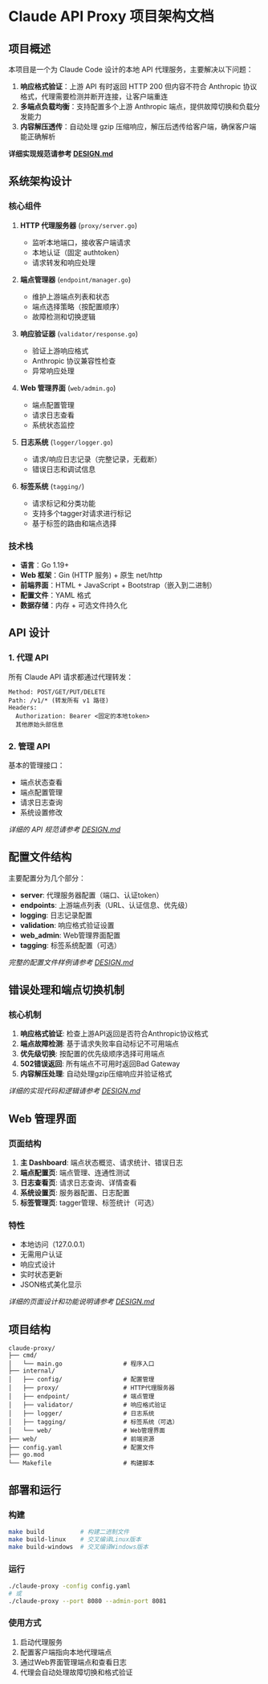 # Claude API Proxy 项目架构文档

## 项目概述

本项目是一个为 Claude Code 设计的本地 API 代理服务，主要解决以下问题：

1. **响应格式验证**：上游 API 有时返回 HTTP 200 但内容不符合 Anthropic 协议格式，代理需要检测并断开连接，让客户端重连
2. **多端点负载均衡**：支持配置多个上游 Anthropic 端点，提供故障切换和负载分发能力
3. **内容解压透传**：自动处理 gzip 压缩响应，解压后透传给客户端，确保客户端能正确解析

**详细实现规范请参考 [DESIGN.md](./DESIGN.md)**

## 系统架构设计

### 核心组件

1. **HTTP 代理服务器** (`proxy/server.go`)
   - 监听本地端口，接收客户端请求
   - 本地认证（固定 authtoken）
   - 请求转发和响应处理

2. **端点管理器** (`endpoint/manager.go`)
   - 维护上游端点列表和状态
   - 端点选择策略（按配置顺序）
   - 故障检测和切换逻辑

3. **响应验证器** (`validator/response.go`)
   - 验证上游响应格式
   - Anthropic 协议兼容性检查
   - 异常响应处理

4. **Web 管理界面** (`web/admin.go`)
   - 端点配置管理
   - 请求日志查看
   - 系统状态监控

5. **日志系统** (`logger/logger.go`)
   - 请求/响应日志记录（完整记录，无截断）
   - 错误日志和调试信息

6. **标签系统** (`tagging/`)
   - 请求标记和分类功能
   - 支持多个tagger对请求进行标记
   - 基于标签的路由和端点选择

### 技术栈

- **语言**：Go 1.19+
- **Web 框架**：Gin (HTTP 服务) + 原生 net/http
- **前端界面**：HTML + JavaScript + Bootstrap（嵌入到二进制）
- **配置文件**：YAML 格式
- **数据存储**：内存 + 可选文件持久化

## API 设计

### 1. 代理 API

所有 Claude API 请求都通过代理转发：

```
Method: POST/GET/PUT/DELETE
Path: /v1/* (转发所有 v1 路径)
Headers:
  Authorization: Bearer <固定的本地token>
  其他原始头部信息
```

### 2. 管理 API

基本的管理接口：
- 端点状态查看
- 端点配置管理  
- 请求日志查询
- 系统设置修改

*详细的 API 规范请参考 [DESIGN.md](./DESIGN.md)*

## 配置文件结构

主要配置分为几个部分：

- **server**: 代理服务器配置（端口、认证token）
- **endpoints**: 上游端点列表（URL、认证信息、优先级）
- **logging**: 日志记录配置
- **validation**: 响应格式验证设置
- **web_admin**: Web管理界面配置
- **tagging**: 标签系统配置（可选）

*完整的配置文件样例请参考 [DESIGN.md](./DESIGN.md)*

## 错误处理和端点切换机制

### 核心机制

1. **响应格式验证**: 检查上游API返回是否符合Anthropic协议格式
2. **端点故障检测**: 基于请求失败率自动标记不可用端点
3. **优先级切换**: 按配置的优先级顺序选择可用端点
4. **502错误返回**: 所有端点不可用时返回Bad Gateway
5. **内容解压处理**: 自动处理gzip压缩响应并验证格式

*详细的实现代码和逻辑请参考 [DESIGN.md](./DESIGN.md)*

## Web 管理界面

### 页面结构

1. **主 Dashboard**: 端点状态概览、请求统计、错误日志
2. **端点配置页**: 端点管理、连通性测试
3. **日志查看页**: 请求日志查询、详情查看
4. **系统设置页**: 服务器配置、日志配置
5. **标签管理页**: tagger管理、标签统计（可选）

### 特性

- 本地访问（127.0.0.1）
- 无需用户认证
- 响应式设计
- 实时状态更新
- JSON格式美化显示

*详细的页面设计和功能说明请参考 [DESIGN.md](./DESIGN.md)*

## 项目结构

```
claude-proxy/
├── cmd/
│   └── main.go                 # 程序入口
├── internal/
│   ├── config/                 # 配置管理
│   ├── proxy/                  # HTTP代理服务器
│   ├── endpoint/               # 端点管理
│   ├── validator/              # 响应格式验证
│   ├── logger/                 # 日志系统
│   ├── tagging/                # 标签系统（可选）
│   └── web/                    # Web管理界面
├── web/                        # 前端资源
├── config.yaml                 # 配置文件
├── go.mod
└── Makefile                    # 构建脚本
```

## 部署和运行

### 构建

```bash
make build          # 构建二进制文件
make build-linux    # 交叉编译Linux版本
make build-windows  # 交叉编译Windows版本
```

### 运行

```bash
./claude-proxy -config config.yaml
# 或
./claude-proxy --port 8080 --admin-port 8081
```

### 使用方式

1. 启动代理服务
2. 配置客户端指向本地代理端点
3. 通过Web界面管理端点和查看日志
4. 代理会自动处理故障切换和格式验证

